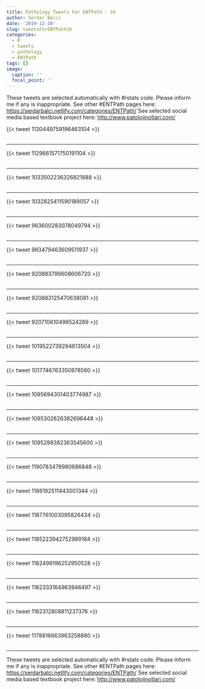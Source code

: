 ```yaml
---
title: Pathology Tweets For ENTPath - 16
author: Serdar Balci
date: '2019-12-10'
slug: tweetsForENTPath16
categories:
  - R
  - tweets
  - pathology
  - ENTPath
tags: []
image:
  caption: ''
  focal_point: ''
---
```



These tweets are selected automatically with #rstats code. Please inform me if any is inappropriate.
See other #ENTPath pages here: https://serdarbalci.netlify.com/categories/ENTPath/ 
See selected social media based textbook project here: http://www.patolojinotlari.com/

{{< tweet 1130449759196463104 >}}
<br>
<br>
<hr>
{{< tweet 1129661571750191104 >}}
<br>
<br>
<hr>
{{< tweet 1033502236326821888 >}}
<br>
<br>
<hr>
{{< tweet 1032825411590189057 >}}
<br>
<br>
<hr>
{{< tweet 963600283078049794 >}}
<br>
<br>
<hr>
{{< tweet 963479463609511937 >}}
<br>
<br>
<hr>
{{< tweet 920883799608606720 >}}
<br>
<br>
<hr>
{{< tweet 920883125470638081 >}}
<br>
<br>
<hr>
{{< tweet 920710610496524289 >}}
<br>
<br>
<hr>
{{< tweet 1019522739294613504 >}}
<br>
<br>
<hr>
{{< tweet 1017746763350978560 >}}
<br>
<br>
<hr>
{{< tweet 1095694301403774987 >}}
<br>
<br>
<hr>
{{< tweet 1095302626382696448 >}}
<br>
<br>
<hr>
{{< tweet 1095298382363545600 >}}
<br>
<br>
<hr>
{{< tweet 1190783476980686848 >}}
<br>
<br>
<hr>
{{< tweet 1188192511443001344 >}}
<br>
<br>
<hr>
{{< tweet 1187761003095826434 >}}
<br>
<br>
<hr>
{{< tweet 1185223942752989184 >}}
<br>
<br>
<hr>
{{< tweet 1182499196252950528 >}}
<br>
<br>
<hr>
{{< tweet 1182333164963946497 >}}
<br>
<br>
<hr>
{{< tweet 1182312808811237376 >}}
<br>
<br>
<hr>
{{< tweet 1178816663963258880 >}}
<br>
<br>
<hr>


These tweets are selected automatically with #rstats code. Please inform me if any is inappropriate.
See other #ENTPath pages here: https://serdarbalci.netlify.com/categories/ENTPath/ 
See selected social media based textbook project here: http://www.patolojinotlari.com/
